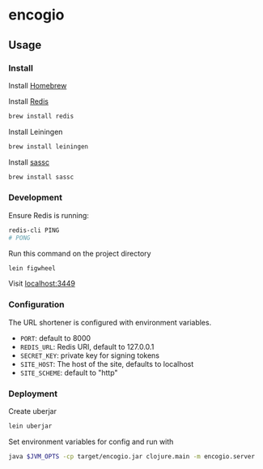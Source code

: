 # encogio

## Usage

### Install

Install [Homebrew](https://brew.sh)

Install [Redis](https://gist.github.com/tomysmile/1b8a321e7c58499ef9f9441b2faa0aa8)

```sh
brew install redis
```

Install Leiningen

```sh
brew install leiningen
```

Install [sassc](https://github.com/sass/sassc)

```sh
brew install sassc
```

### Development

Ensure Redis is running:

```sh
redis-cli PING
# PONG
```

Run this command on the project directory

```sh
lein figwheel
```

Visit [localhost:3449](http://localhost:3449)

### Configuration

The URL shortener is configured with environment variables.

 - `PORT`: default to 8000
 - `REDIS_URL`: Redis URI, default to 127.0.0.1
 - `SECRET_KEY`: private key for signing tokens
 - `SITE_HOST`: The host of the site, defaults to localhost
 - `SITE_SCHEME`: default to "http"

### Deployment

Create uberjar

```sh
lein uberjar
```

Set environment variables for config and run with

```sh
java $JVM_OPTS -cp target/encogio.jar clojure.main -m encogio.server
```
